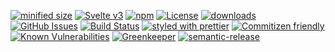 [![minified size](https://badgen.net/bundlephobia/min/hook-ci-frontend)](https://bundlephobia.com/result?p=hook-ci-frontend)
[![Svelte v3](https://img.shields.io/badge/svelte-v3-orange.svg)](https://svelte.dev)
[![npm](https://img.shields.io/npm/v/hook-ci-frontend.svg)](https://www.npmjs.com/package/hook-ci-frontend)
[![License](https://img.shields.io/badge/License-BSD%203--Clause-blue.svg)](https://opensource.org/licenses/BSD-3-Clause)
[![downloads](http://img.shields.io/npm/dm/hook-ci-frontend.svg?style=flat-square)](https://npmjs.org/package/hook-ci-frontend)
[![GitHub Issues](https://img.shields.io/github/issues/arlac77/hook-ci-frontend.svg?style=flat-square)](https://github.com/arlac77/hook-ci-frontend/issues)
[![Build Status](https://secure.travis-ci.org/arlac77/hook-ci-frontend.png)](http://travis-ci.org/arlac77/hook-ci-frontend)
[![styled with prettier](https://img.shields.io/badge/styled_with-prettier-ff69b4.svg)](https://github.com/prettier/prettier)
[![Commitizen friendly](https://img.shields.io/badge/commitizen-friendly-brightgreen.svg)](http://commitizen.github.io/cz-cli/)
[![Known Vulnerabilities](https://snyk.io/test/github/arlac77/hook-ci-frontend/badge.svg)](https://snyk.io/test/github/arlac77/hook-ci-frontend)
[![Greenkeeper](https://badges.greenkeeper.io/arlac77/hook-ci-frontend.svg)](https://greenkeeper.io/)
[![semantic-release](https://img.shields.io/badge/%20%20%F0%9F%93%A6%F0%9F%9A%80-semantic--release-e10079.svg)](https://github.com/arlac77/hook-ci-frontend)

